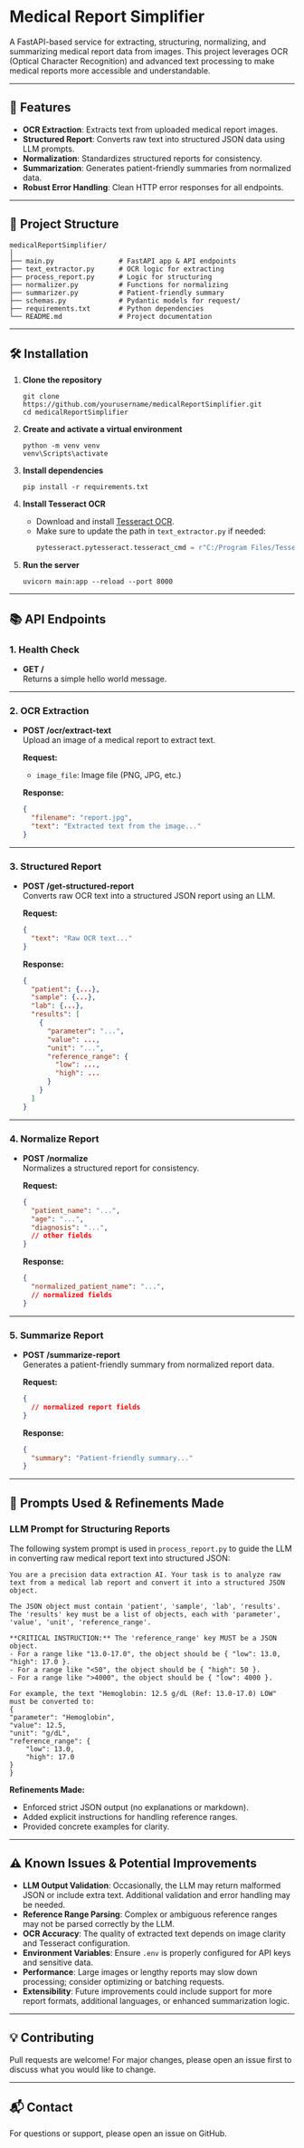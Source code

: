 # Medical Report Simplifier

A FastAPI-based service for extracting, structuring, normalizing, and summarizing medical report data from images. This project leverages OCR (Optical Character Recognition) and advanced text processing to make medical reports more accessible and understandable.

---

## 🚀 Features

- **OCR Extraction**: Extracts text from uploaded medical report images.
- **Structured Report**: Converts raw text into structured JSON data using LLM prompts.
- **Normalization**: Standardizes structured reports for consistency.
- **Summarization**: Generates patient-friendly summaries from normalized data.
- **Robust Error Handling**: Clean HTTP error responses for all endpoints.

---

## 📁 Project Structure

```
medicalReportSimplifier/
│
├── main.py                # FastAPI app & API endpoints
├── text_extractor.py      # OCR logic for extracting 
├── process_report.py      # Logic for structuring 
├── normalizer.py          # Functions for normalizing 
├── summarizer.py          # Patient-friendly summary 
├── schemas.py             # Pydantic models for request/
├── requirements.txt       # Python dependencies
└── README.md              # Project documentation
```
---

## 🛠️ Installation

1. **Clone the repository**
    ```
    git clone https://github.com/yourusername/medicalReportSimplifier.git
    cd medicalReportSimplifier
    ```

2. **Create and activate a virtual environment**
    ```
    python -m venv venv
    venv\Scripts\activate
    ```

3. **Install dependencies**
    ```
    pip install -r requirements.txt
    ```

4. **Install Tesseract OCR**
    - Download and install [Tesseract OCR](https://github.com/tesseract-ocr/tesseract).
    - Make sure to update the path in `text_extractor.py` if needed:
      ```python
      pytesseract.pytesseract.tesseract_cmd = r"C:/Program Files/Tesseract-OCR/tesseract.exe"
      ```

5. **Run the server**
    ```
    uvicorn main:app --reload --port 8000
    ```

---

## 📚 API Endpoints

### 1. Health Check

- **GET /**  
  Returns a simple hello world message.

---

### 2. OCR Extraction

- **POST /ocr/extract-text**  
  Upload an image of a medical report to extract text.

  **Request:**  
  - `image_file`: Image file (PNG, JPG, etc.)

  **Response:**  
  ```json
  {
    "filename": "report.jpg",
    "text": "Extracted text from the image..."
  }
  ```

---

### 3. Structured Report

- **POST /get-structured-report**  
  Converts raw OCR text into a structured JSON report using an LLM.

  **Request:**  
  ```json
  {
    "text": "Raw OCR text..."
  }
  ```

  **Response:**  
  ```json
  {
    "patient": {...},
    "sample": {...},
    "lab": {...},
    "results": [
      {
        "parameter": "...",
        "value": ...,
        "unit": "...",
        "reference_range": {
          "low": ...,
          "high": ...
        }
      }
    ]
  }
  ```

---

### 4. Normalize Report

- **POST /normalize**  
  Normalizes a structured report for consistency.

  **Request:**  
  ```json
  {
    "patient_name": "...",
    "age": "...",
    "diagnosis": "...",
    // other fields
  }
  ```

  **Response:**  
  ```json
  {
    "normalized_patient_name": "...",
    // normalized fields
  }
  ```

---

### 5. Summarize Report

- **POST /summarize-report**  
  Generates a patient-friendly summary from normalized report data.

  **Request:**  
  ```json
  {
    // normalized report fields
  }
  ```

  **Response:**  
  ```json
  {
    "summary": "Patient-friendly summary..."
  }
  ```

---

## 🧠 Prompts Used & Refinements Made

### LLM Prompt for Structuring Reports

The following system prompt is used in `process_report.py` to guide the LLM in converting raw medical report text into structured JSON:

```
You are a precision data extraction AI. Your task is to analyze raw text from a medical lab report and convert it into a structured JSON object.

The JSON object must contain 'patient', 'sample', 'lab', 'results'. 
The 'results' key must be a list of objects, each with 'parameter', 'value', 'unit', 'reference_range'.

**CRITICAL INSTRUCTION:** The 'reference_range' key MUST be a JSON object.
- For a range like "13.0-17.0", the object should be { "low": 13.0, "high": 17.0 }. 
- For a range like "<50", the object should be { "high": 50 }.
- For a range like ">4000", the object should be { "low": 4000 }.

For example, the text "Hemoglobin: 12.5 g/dL (Ref: 13.0-17.0) LOW" must be converted to:
{
"parameter": "Hemoglobin",
"value": 12.5,
"unit": "g/dL",
"reference_range": {
    "low": 13.0,
    "high": 17.0
}
}

```

**Refinements Made:**
- Enforced strict JSON output (no explanations or markdown).
- Added explicit instructions for handling reference ranges.
- Provided concrete examples for clarity.

---

## ⚠️ Known Issues & Potential Improvements

- **LLM Output Validation**: Occasionally, the LLM may return malformed JSON or include extra text. Additional validation and error handling may be needed.
- **Reference Range Parsing**: Complex or ambiguous reference ranges may not be parsed correctly by the LLM.
- **OCR Accuracy**: The quality of extracted text depends on image clarity and Tesseract configuration.
- **Environment Variables**: Ensure `.env` is properly configured for API keys and sensitive data.
- **Performance**: Large images or lengthy reports may slow down processing; consider optimizing or batching requests.
- **Extensibility**: Future improvements could include support for more report formats, additional languages, or enhanced summarization logic.

---


## 💡 Contributing

Pull requests are welcome! For major changes, please open an issue first to discuss what you would like to change.

---

## 📬 Contact

For questions or support, please open an issue on GitHub.
